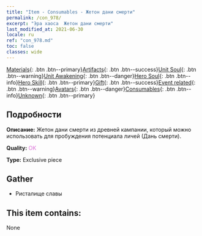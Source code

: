 ```yaml
---
title: "Item - Consumables - Жетон дани смерти"
permalink: /con_978/
excerpt: "Эра хаоса  Жетон дани смерти"
last_modified_at: 2021-06-30
locale: ru
ref: "con_978.md"
toc: false
classes: wide
---
```

 [Materials](/ItemsRU/){: .btn .btn--primary}[Artifacts](/ItemsRU/Artifacts/){: .btn .btn--success}[Unit Soul](/ItemsRU/UnitSoul/){: .btn .btn--warning}[Unit Awakening](/ItemsRU/UnitAwakening/){: .btn .btn--danger}[Hero Soul](/ItemsRU/HeroSoul/){: .btn .btn--info}[Hero Skill](/ItemsRU/HeroSkill/){: .btn .btn--primary}[Gift](/ItemsRU/Gift/){: .btn .btn--success}[Event related](/ItemsRU/Events/){: .btn .btn--warning}[Avatars](/ItemsRU/Avatars/){: .btn .btn--danger}[Consumables](/ItemsRU/Consumables/){: .btn .btn--info}[Unknown](/ItemsRU/Unknown/){: .btn .btn--primary}

## Подробности
 **Описание:** Жетон дани смерти из древней кампании, который можно использовать для пробуждения потенциала личей (Дань смерти).

 **Quality:** <span style="color: #DA70D6">OK</span>

 **Type:** Exclusive piece

## Gather

*    Ристалище славы 

## This item contains:

  None

